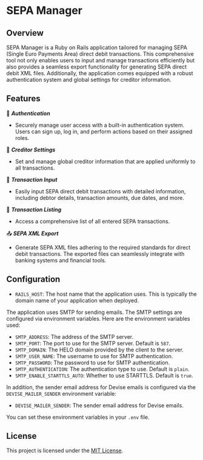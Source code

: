 # SEPA Manager

## Overview

SEPA Manager is a Ruby on Rails application tailored for managing SEPA (Single Euro Payments Area) direct debit transactions. This comprehensive tool not only enables users to input and manage transactions efficiently but also provides a seamless export functionality for generating SEPA direct debit XML files. Additionally, the application comes equipped with a robust authentication system and global settings for creditor information.

## Features

:notebook: ***Authentication***
  - Securely manage user access with a built-in authentication system. Users can sign up, log in, and perform actions based on their assigned roles.

:wrench: ***Creditor Settings***
  - Set and manage global creditor information that are applied uniformly to all transactions.

:page_facing_up: ***Transaction Input***
  - Easily input SEPA direct debit transactions with detailed information, including debtor details, transaction amounts, due dates, and more.

:page_facing_up: ***Transaction Listing***
  - Access a comprehensive list of all entered SEPA transactions.

:outbox_tray: ***SEPA XML Export***
  - Generate SEPA XML files adhering to the required standards for direct debit transactions. The exported files can seamlessly integrate with banking systems and financial tools.

## Configuration

- `RAILS_HOST`: The host name that the application uses. This is typically the domain name of your application when deployed.

The application uses SMTP for sending emails. The SMTP settings are configured via environment variables. Here are the environment variables used:

- `SMTP_ADDRESS`: The address of the SMTP server.
- `SMTP_PORT`: The port to use for the SMTP server. Default is `587`.
- `SMTP_DOMAIN`: The HELO domain provided by the client to the server.
- `SMTP_USER_NAME`: The username to use for SMTP authentication.
- `SMTP_PASSWORD`: The password to use for SMTP authentication.
- `SMTP_AUTHENTICATION`: The authentication type to use. Default is `plain`.
- `SMTP_ENABLE_STARTTLS_AUTO`: Whether to use STARTTLS. Default is `true`.

In addition, the sender email address for Devise emails is configured via the `DEVISE_MAILER_SENDER` environment variable:

- `DEVISE_MAILER_SENDER`: The sender email address for Devise emails.

You can set these environment variables in your `.env` file.

## License

This project is licensed under the [MIT License](LICENSE.md).
